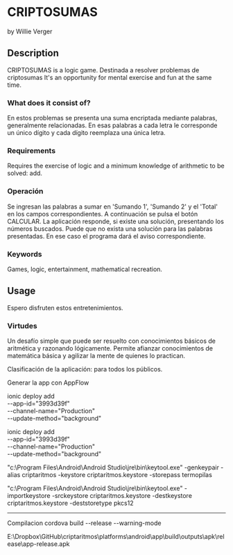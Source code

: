 # CRIPTOSUMAS
by Willie Verger

## Description
CRIPTOSUMAS is a logic game.
Destinada a resolver problemas de criptosumas
It's an opportunity for mental exercise and fun at the same time.

### What does it consist of?
En estos problemas se presenta una suma encriptada mediante palabras, generalmente relacionadas. 
En esas palabras a cada letra le corresponde un único dígito y cada dígito reemplaza una única letra.

### Requirements
Requires the exercise of logic and a minimum knowledge of arithmetic to be solved: add.

### Operación
Se ingresan las palabras a sumar en 'Sumando 1', 'Sumando 2' y el 'Total' en los campos correspondientes.
A continuación se pulsa el botón CALCULAR. La aplicación responde, si existe una solución, presentando los números buscados.
Puede que no exista una solución para las palabras presentadas. En ese caso el programa dará el aviso correspondiente.

### Keywords
Games, logic, entertainment, mathematical recreation.

## Usage



Espero disfruten estos entretenimientos.

### Virtudes
Un desafío simple que puede ser resuelto con conocimientos básicos de aritmética y razonando lógicamente.
Permite afianzar conocimientos de matemática básica y agilizar la mente de quienes lo practican.

Clasificación de la aplicación: para todos los públicos.



Generar la app con AppFlow

ionic deploy add \
--app-id="3993d39f" \
--channel-name="Production" \
--update-method="background"

ionic deploy add \
--app-id="3993d39f" \
--channel-name="Production" \
--update-method="background"

"c:\Program Files\Android\Android Studio\jre\bin\keytool.exe" -genkeypair -alias criptaritmos -keystore criptaritmos.keystore -storepass termopilas

"c:\Program Files\Android\Android Studio\jre\bin\keytool.exe" -importkeystore -srckeystore criptaritmos.keystore -destkeystore criptaritmos.keystore -deststoretype pkcs12


------------------------------

Compilacion
cordova build --release --warning-mode

E:\Dropbox\GitHub\criptaritmos\platforms\android\app\build\outputs\apk\release\app-release.apk


